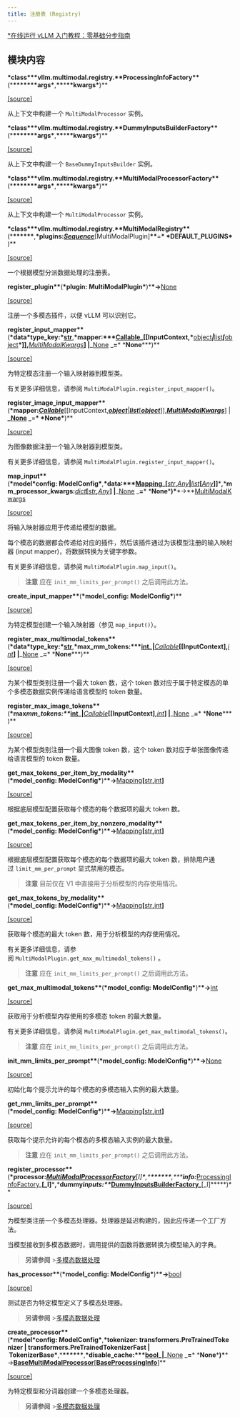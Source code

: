 ```yaml
---
title: 注册表 (Registry)
---
```


[\*在线运行 vLLM 入门教程：零基础分步指南](https://openbayes.com/console/public/tutorials/rXxb5fZFr29?utm_source=vLLM-CNdoc&utm_medium=vLLM-CNdoc-V1&utm_campaign=vLLM-CNdoc-V1-25ap)

## 模块内容

**\*class\*\*\***vllm.multimodal.registry.\***\*ProcessingInfoFactory\*\***(\***\*\*\*\*\*\*\***args**\***,**\*\***\***\*\***kwargs**\***)\*\*

[[source]](https://github.com/vllm-project/vllm/blob/main/vllm/multimodal/registry.py#L37)

从上下文中构建一个 `MultiModalProcessor` 实例。

**\*class\*\*\***vllm.multimodal.registry.\***\*DummyInputsBuilderFactory\*\***(\***\*\*\*\*\*\*\***args**\***,**\*\***\***\*\***kwargs**\***)\*\*

[[source]](https://github.com/vllm-project/vllm/blob/main/vllm/multimodal/registry.py#L47)

从上下文中构建一个 `BaseDummyInputsBuilder` 实例。

**\*class\*\*\***vllm.multimodal.registry.\***\*MultiModalProcessorFactory\*\***(\***\*\*\*\*\*\*\***args**\***,**\*\***\***\*\***kwargs**\***)\*\*

[[source]](https://github.com/vllm-project/vllm/blob/main/vllm/multimodal/registry.py#L56)

从上下文中构建一个 `MultiModalProcessor` 实例。

**\*class\*\*\***vllm.multimodal.registry.\***\*MultiModalRegistry\*\***(\***\*\*\*\*\*\***,**\***plugins:**_[Sequence](https://docs.python.org/3/library/collections.abc.html#collections.abc.Sequence)_**[MultiModalPlugin]**\*\***=**\* \***DEFAULT_PLUGINS**\***)\*\*

[[source]](https://github.com/vllm-project/vllm/blob/main/vllm/multimodal/registry.py#L101)

一个根据模型分派数据处理的注册表。

**register_plugin\*\***(**\***plugin: MultiModalPlugin**\***)\***\*→**[None](https://docs.python.org/3/library/constants.html#None)

[[source]](https://github.com/vllm-project/vllm/blob/main/vllm/multimodal/registry.py#L124)

注册一个多模态插件，以便 vLLM 可以识别它。

**register_input_mapper\*\***(**\***data*type_key:**\*[str](https://docs.python.org/3/library/stdtypes.html#str)**,**\***mapper:\*\**[Callable](https://docs.python.org/3/library/typing.html#typing.Callable)_**[[InputContext,\***[object](https://docs.python.org/3/library/functions.html#object)***|***[list](https://docs.python.org/3/library/stdtypes.html#list)***[***[object](https://docs.python.org/3/library/functions.html#object)**\*]],**_[MultiModalKwargs](https://docs.vllm.ai/en/latest/api/multimodal/inputs.html#vllm.multimodal.inputs.MultiModalKwargs)_**] |**_[None](https://docs.python.org/3/library/constants.html#None) \_**=**\* \***None**\*\*\*)\*\*

[[source]](https://github.com/vllm-project/vllm/blob/main/vllm/multimodal/registry.py#L146)

为特定模态注册一个输入映射器到模型类。

有关更多详细信息，请参阅 `MultiModalPlugin.register_input_mapper()`。

**register_image_input_mapper\*\***(**\***mapper:**_[Callable](https://docs.python.org/3/library/typing.html#typing.Callable)_**[[InputContext,***[object](https://docs.python.org/3/library/functions.html#object)***|***[list](https://docs.python.org/3/library/stdtypes.html#list)***[***[object](https://docs.python.org/3/library/functions.html#object)***]],**_[MultiModalKwargs](https://docs.vllm.ai/en/latest/api/multimodal/inputs.html#vllm.multimodal.inputs.MultiModalKwargs)_**] |**_[None](https://docs.python.org/3/library/constants.html#None) _**=**\* \***None**\***)\*\*

[[source]](https://github.com/vllm-project/vllm/blob/main/vllm/multimodal/registry.py#L158)

为图像数据注册一个输入映射器到模型类。

有关更多详细信息，请参阅 `MultiModalPlugin.register_input_mapper()`。

**map_input\*\***(**\***model*config: ModelConfig**\***,**\***data:\*\**[Mapping](https://docs.python.org/3/library/collections.abc.html#collections.abc.Mapping)_**[**_[str](https://docs.python.org/3/library/stdtypes.html#str)_**,**_[Any](https://docs.python.org/3/library/typing.html#typing.Any)_**|**_[list](https://docs.python.org/3/library/stdtypes.html#list)_**[**_[Any](https://docs.python.org/3/library/typing.html#typing.Any)_**]]**\***,**\***mm_processor_kwargs:**_[dict](https://docs.python.org/3/library/stdtypes.html#dict)_**[**_[str](https://docs.python.org/3/library/stdtypes.html#str)_**,**_[Any](https://docs.python.org/3/library/typing.html#typing.Any)_**] |**_[None](https://docs.python.org/3/library/constants.html#None) \_**=**\* \***None**\***)\***\*→\*\*[MultiModalKwargs](https://docs.vllm.ai/en/latest/api/multimodal/inputs.html#vllm.multimodal.inputs.MultiModalKwargs)

[[source]](https://github.com/vllm-project/vllm/blob/main/vllm/multimodal/registry.py#L169)

将输入映射器应用于传递给模型的数据。

每个模态的数据都会传递给对应的插件，然后该插件通过为该模型注册的输入映射器 (input mapper)，将数据转换为关键字参数。

有关更多详细信息，请参阅 `MultiModalPlugin.map_input()`。

> **注意**
> 应在 `init_mm_limits_per_prompt()` 之后调用此方法。

**create_input_mapper\*\***(**\***model_config: ModelConfig**\***)\*\*

[[source]](https://github.com/vllm-project/vllm/blob/main/vllm/multimodal/registry.py#L212)

为特定模型创建一个输入映射器（参见 `map_input()`）。

**register_max_multimodal_tokens\*\***(**\***data*type_key:**\*[str](https://docs.python.org/3/library/stdtypes.html#str)**,**\***max_mm_tokens:\*\**[int](https://docs.python.org/3/library/functions.html#int)_**|**_[Callable](https://docs.python.org/3/library/typing.html#typing.Callable)_**[[InputContext],**_[int](https://docs.python.org/3/library/functions.html#int)_**] |**_[None](https://docs.python.org/3/library/constants.html#None) \_**=**\* \***None**\*\*\*)\*\*

[[source]](https://github.com/vllm-project/vllm/blob/main/vllm/multimodal/registry.py#L227)

为某个模型类别注册一个最大 token 数，这个 token 数对应于属于特定模态的单个多模态数据实例传递给语言模型的 token 数量。

**register_max_image_tokens\*\***(**\***max*mm_tokens:\*\**[int](https://docs.python.org/3/library/functions.html#int)_**|**_[Callable](https://docs.python.org/3/library/typing.html#typing.Callable)_**[[InputContext],**_[int](https://docs.python.org/3/library/functions.html#int)_**] |**_[None](https://docs.python.org/3/library/constants.html#None) \_**=**\* \***None**\*\*\*)\*\*

[[source]](https://github.com/vllm-project/vllm/blob/main/vllm/multimodal/registry.py#L240)

为某个模型类别注册一个最大图像 token 数，这个 token 数对应于单张图像传递给语言模型的 token 数量。

**get_max_tokens_per_item_by_modality\*\***(**\***model_config: ModelConfig**\***)\***\*→**[Mapping](https://docs.python.org/3/library/collections.abc.html#collections.abc.Mapping)**[**[str](https://docs.python.org/3/library/stdtypes.html#str)**,**[int](https://docs.python.org/3/library/functions.html#int)**]**

[[source]](https://github.com/vllm-project/vllm/blob/main/vllm/multimodal/registry.py#L250)

根据底层模型配置获取每个模态的每个数据项的最大 token 数。

**get_max_tokens_per_item_by_nonzero_modality\*\***(**\***model_config: ModelConfig**\***)\***\*→**[Mapping](https://docs.python.org/3/library/collections.abc.html#collections.abc.Mapping)**[**[str](https://docs.python.org/3/library/stdtypes.html#str)**,**[int](https://docs.python.org/3/library/functions.html#int)**]**

[[source]](https://github.com/vllm-project/vllm/blob/main/vllm/multimodal/registry.py#L273)

根据底层模型配置获取每个模态的每个数据项的最大 token 数，排除用户通过 `limit_mm_per_prompt` 显式禁用的模态。

> **注意**
> 目前仅在 V1 中直接用于分析模型的内存使用情况。

**get_max_tokens_by_modality\*\***(**\***model_config: ModelConfig**\***)\***\*→**[Mapping](https://docs.python.org/3/library/collections.abc.html#collections.abc.Mapping)**[**[str](https://docs.python.org/3/library/stdtypes.html#str)**,**[int](https://docs.python.org/3/library/functions.html#int)**]**

[[source]](https://github.com/vllm-project/vllm/blob/main/vllm/multimodal/registry.py#L295)

获取每个模态的最大 token 数，用于分析模型的内存使用情况。

有关更多详细信息，请参阅 `MultiModalPlugin.get_max_multimodal_tokens()` 。

> **注意**
> 应在 `init_mm_limits_per_prompt()` 之后调用此方法。

**get_max_multimodal_tokens\*\***(**\***model_config: ModelConfig**\***)\***\*→**[int](https://docs.python.org/3/library/functions.html#int)

[[source]](https://github.com/vllm-project/vllm/blob/main/vllm/multimodal/registry.py#L316)

获取用于分析模型内存使用的多模态 token 的最大数量。

有关更多详细信息，请参阅 `MultiModalPlugin.get_max_multimodal_tokens()`。

> **注意**
> 应在 `init_mm_limits_per_prompt()` 之后调用此方法。

**init_mm_limits_per_prompt\*\***(**\***model_config: ModelConfig**\***)\***\*→**[None](https://docs.python.org/3/library/constants.html#None)

[[source]](https://github.com/vllm-project/vllm/blob/main/vllm/multimodal/registry.py#L328)

初始化每个提示允许的每个模态的多模态输入实例的最大数量。

**get_mm_limits_per_prompt\*\***(**\***model_config: ModelConfig**\***)\***\*→**[Mapping](https://docs.python.org/3/library/collections.abc.html#collections.abc.Mapping)**[**[str](https://docs.python.org/3/library/stdtypes.html#str)**,**[int](https://docs.python.org/3/library/functions.html#int)**]**

[[source]](https://github.com/vllm-project/vllm/blob/main/vllm/multimodal/registry.py#L364)

获取每个提示允许的每个模态的多模态输入实例的最大数量。

> **注意**
> 应在 `init_mm_limits_per_prompt()` 之后调用此方法。

**register_processor\*\***(**\***processor:**_[MultiModalProcessorFactory](https://docs.vllm.ai/en/latest/api/multimodal/registry.html#vllm.multimodal.registry.MultiModalProcessorFactory)_**[_I]**\***,\***\*\*\*\*\*\***,**\***info:**_[ProcessingInfoFactory](https://docs.vllm.ai/en/latest/api/multimodal/registry.html#vllm.multimodal.registry.ProcessingInfoFactory)_**[_I]**\***,**\***dummy*inputs:\*\**[DummyInputsBuilderFactory](https://docs.vllm.ai/en/latest/api/multimodal/registry.html#vllm.multimodal.registry.DummyInputsBuilderFactory)\_**[_I]**\*\*\*)\*\*

[[source]](https://github.com/vllm-project/vllm/blob/main/vllm/multimodal/registry.py#L385)

为模型类注册一个多模态处理器。处理器是延迟构建的，因此应传递一个工厂方法。

当模型接收到多模态数据时，调用提供的函数将数据转换为模型输入的字典。

> **另请参阅** >[多模态数据处理](https://docs.vllm.ai/en/latest/design/mm_processing.html#mm-processing)

**has_processor\*\***(**\***model_config: ModelConfig**\***)\***\*→**[bool](https://docs.python.org/3/library/functions.html#bool)

[[source]](https://github.com/vllm-project/vllm/blob/main/vllm/multimodal/registry.py#L427)

测试是否为特定模型定义了多模态处理器。

> **另请参阅** >[多模态数据处理](https://docs.vllm.ai/en/latest/design/mm_processing.html#mm-processing)

**create_processor\*\***(**\***model*config: ModelConfig**\***,**\***tokenizer: transformers.PreTrainedTokenizer | transformers.PreTrainedTokenizerFast | TokenizerBase**\***,\***\*\*\*\*\*\***,**\***disable_cache:\*\**[bool](https://docs.python.org/3/library/functions.html#bool)_**|**_[None](https://docs.python.org/3/library/constants.html#None) \_**=**\* \***None**\***)\***\*→**[BaseMultiModalProcessor](https://docs.vllm.ai/en/latest/api/multimodal/processing.html#vllm.multimodal.processing.BaseMultiModalProcessor)**[**[BaseProcessingInfo](https://docs.vllm.ai/en/latest/api/multimodal/processing.html#vllm.multimodal.processing.BaseProcessingInfo)**]\*\*

[[source]](https://github.com/vllm-project/vllm/blob/main/vllm/multimodal/registry.py#L436)

为特定模型和分词器创建一个多模态处理器。

> **另请参阅** >[多模态数据处理](https://docs.vllm.ai/en/latest/design/mm_processing.html#mm-processing)
